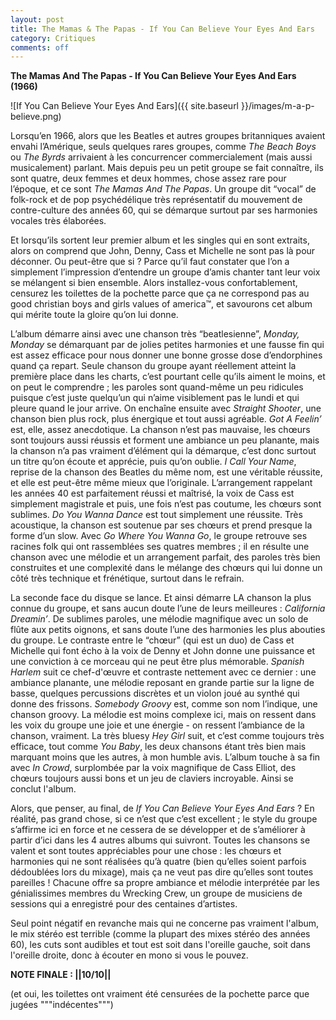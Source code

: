 ```yaml
---
layout: post
title: The Mamas & The Papas - If You Can Believe Your Eyes And Ears
category: Critiques
comments: off
---
```


**The Mamas And The Papas - If You Can Believe Your Eyes And Ears (1966)**

![If You Can Believe Your Eyes And Ears]({{ site.baseurl }}/images/m-a-p-believe.png)

Lorsqu’en 1966, alors que les Beatles et autres groupes britanniques avaient envahi l’Amérique, seuls quelques rares groupes, comme *The Beach Boys* ou *The Byrds* arrivaient à les concurrencer commercialement (mais aussi musicalement) parlant. Mais depuis peu un petit groupe se fait connaître, ils sont quatre, deux femmes et deux hommes, chose assez rare pour l’époque, et ce sont *The Mamas And The Papas*. Un groupe dit “vocal” de folk-rock et de pop psychédélique très représentatif du mouvement de contre-culture des années 60, qui se démarque surtout par ses harmonies vocales très élaborées.

Et lorsqu’ils sortent leur premier album et les singles qui en sont extraits, alors on comprend que John, Denny, Cass et Michelle ne sont pas là pour déconner. Ou peut-être que si ? Parce qu’il faut constater que l’on a simplement l’impression d’entendre un groupe d’amis chanter tant leur voix se mélangent si bien ensemble. Alors installez-vous confortablement, censurez les toilettes de la pochette parce que ça ne correspond pas au good christian boys and girls values of america:tm:, et savourons cet album qui mérite toute la gloire qu’on lui donne.

L’album démarre ainsi avec une chanson très “beatlesienne”, *Monday, Monday* se démarquant par de jolies petites harmonies et une fausse fin qui est assez efficace pour nous donner une bonne grosse dose d’endorphines quand ça repart. Seule chanson du groupe ayant réellement atteint la première place dans les charts, c’est pourtant celle qu’ils aiment le moins, et on peut le comprendre ; les paroles sont quand-même un peu ridicules puisque c’est juste quelqu’un qui n’aime visiblement pas le lundi et qui pleure quand le jour arrive. On enchaîne ensuite avec *Straight Shooter*, une chanson bien plus rock, plus énergique et tout aussi agréable. *Got A Feelin’* est, elle, assez anecdotique. La chanson n’est pas mauvaise, les chœurs sont toujours aussi réussis et forment une ambiance un peu planante, mais la chanson n’a pas vraiment d’élément qui la démarque, c’est donc surtout un titre qu’on écoute et apprécie, puis qu’on oublie. *I Call Your Name*, reprise de la chanson des Beatles du même nom, est une véritable réussite, et elle est peut-être même mieux que l’originale. L’arrangement rappelant les années 40 est parfaitement réussi et maîtrisé, la voix de Cass est simplement magistrale et puis, une fois n’est pas coutume, les chœurs sont sublimes. *Do You Wanna Dance* est tout simplement une réussite. Très acoustique, la chanson est soutenue par ses chœurs et prend presque la forme d’un slow. Avec *Go Where You Wanna Go*, le groupe retrouve ses racines folk qui ont rassemblées ses quatres membres ; il en résulte une chanson avec une mélodie et un arrangement parfait, des paroles très bien construites et une complexité dans le mélange des chœurs qui lui donne un côté très technique et frénétique, surtout dans le refrain.

La seconde face du disque se lance. Et ainsi démarre LA chanson la plus connue du groupe, et sans aucun doute l’une de leurs meilleures : *California Dreamin’*. De sublimes paroles, une mélodie magnifique avec un solo de flûte aux petits oignons, et sans doute l’une des harmonies les plus abouties du groupe. Le contraste entre le “chœur” (qui est un duo) de Cass et Michelle qui font écho à la voix de Denny et John donne une puissance et une conviction à ce morceau qui ne peut être plus mémorable. *Spanish Harlem* suit ce chef-d'œuvre et contraste nettement avec ce dernier : une ambiance planante, une mélodie reposant en grande partie sur la ligne de basse, quelques percussions discrètes et un violon joué au synthé qui donne des frissons. *Somebody Groovy* est, comme son nom l’indique, une chanson groovy. La mélodie est moins complexe ici, mais on ressent dans les voix du groupe une joie et une énergie - on ressent l’ambiance de la chanson, vraiment. La très bluesy *Hey Girl* suit, et c’est comme toujours très efficace, tout comme *You Baby*, les deux chansons étant très bien mais marquant moins que les autres, à mon humble avis. L’album touche à sa fin avec *In Crowd*, surplombée par la voix magnifique de Cass Elliot, des chœurs toujours aussi bons et un jeu de claviers incroyable. Ainsi se conclut l'album.

Alors, que penser, au final, de *If You Can Believe Your Eyes And Ears* ?
En réalité, pas grand chose, si ce n’est que c’est excellent ; le style du groupe s’affirme ici en force et ne cessera de se développer et de s’améliorer à partir d’ici dans les 4 autres albums qui suivront. Toutes les chansons se valent et sont toutes appréciables pour une chose : les chœurs et harmonies qui ne sont réalisées qu’à quatre (bien qu’elles soient parfois dédoublées lors du mixage), mais ça ne veut pas dire qu’elles sont toutes pareilles ! Chacune offre sa propre ambiance et mélodie interprétée par les génialissimes membres du Wrecking Crew, un groupe de musiciens de sessions qui a enregistré pour des centaines d’artistes.

Seul point négatif en revanche mais qui ne concerne pas vraiment l'album, le mix stéréo est terrible (comme la plupart des mixes stéréo des années 60), les cuts sont audibles et tout est soit dans l'oreille gauche, soit dans l'oreille droite, donc à écouter en mono si vous le pouvez.

**NOTE FINALE : ||10/10||**

(et oui, les toilettes ont vraiment été censurées de la pochette parce que jugées """indécentes""")